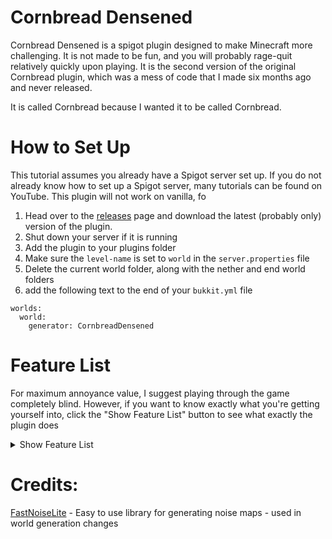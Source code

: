 # Cornbread Densened
Cornbread Densened is a spigot plugin designed to make Minecraft more challenging. It is not made to be fun, and you will probably rage-quit relatively quickly upon playing. It is the second version of the original Cornbread plugin, which was a mess of code that I made six months ago and never released.

It is called Cornbread because I wanted it to be called Cornbread.
# How to Set Up
This tutorial assumes you already have a Spigot server set up. If you do not already know how to set up a Spigot server, many tutorials can be found on YouTube. This plugin will not work on vanilla, fo
1. Head over to the [releases](https://github.com/Pm7-dev/Cornbread-Densened/releases/) page and download the latest (probably only) version of the plugin. 
2. Shut down your server if it is running
3. Add the plugin to your plugins folder
4. Make sure the `level-name` is set to `world` in the `server.properties` file
5. Delete the current world folder, along with the nether and end world folders
6. add the following text to the end of your `bukkit.yml` file
```
worlds:
  world:
    generator: CornbreadDensened
  ```
# Feature List
For maximum annoyance value, I suggest playing through the game completely blind. However, if you want to know exactly what you're getting yourself into, click the "Show Feature List" button to see what exactly the plugin does
<details>
  <summary>Show Feature List</summary>

- There is a custom world generator built specifically for this plugin's overworld dimension. It's hard to describe exactly what it does, but it certainly is interesting.
- Every time you respawn from a bed, there is a 1 in 25 chance that the bed goes up in flames
- Creeper explosions are much larger and cause fire
- All mobs spawn with Strength, Resistance, and Speed
- Chests and Barrels cannot be crafted
- Endermen are automatically aggravated at the nearest player
- All Endermites and Silverfish spawn with Fire Resistance, Strength II, and Resistance III
- Mobs that can spawn in the End include: Guardians, Vexes, Cave Spiders, Witches, Wither Skeletons, Strays, Silverfish, Phantoms, Vindicators, and Pillagers
- If you get set on fire there is no way to put yourself out
- Right-clicking a crafting table has a 1 in 15 chance to make the block explode
- Anvils will fall on every player in the overworld every once in a while
- Furnaces have a chance to be infested with bees
- Furnaces have a 1 in 32 chance to melt with each item that is smelted
- Witches and Ravagers can spawn in the Nether
- Having 29 unique items in your inventory will clear 12 of them
- Breaking leaves either spawns a Witch riding a Bat, or a Witch riding an angry Bee
- Knockback is reversed on non-player entities
- Every once in a while you will have to answer a binomial multiplication question
- An Endermite will spawn near players in the Nether every once in a while
- Phantoms can spawn in the Nether
- Two Endermites will spawn along with every normal mob in the Nether
- Breaking Netherrack turns the block into Deepslate before being broken, which can contain yet another Endermite
- You cannot place chest boats
- Crouching sets you on fire
- Wearing diamond armor will give you the Wither effect
- Trying to place a bed in the end will kill you
- Lava buckets are too hot to be picked up
- You cannot use your offhand
- Phantoms have Fire Resistance
- Your health must be between 14 and 15 in order to set your spawn
- Using a bed will set you on fire no matter what your health already is at
- Sprinting will give you a chance to trip and drop all of your items
- Standing still for a bit will make you die of being too boring
- In the world generation, end frames spawn Houses of Inadequacy. To get them, right click them and the item will drop. This will also spawn 12 silverfish.
- Pufferfish will drop near players every once in a while
- You can randomly get a ton of speed in the Nether
- Totems of Strays will spawn where you can only damage the top
- Entities that can randomly spawn around Overworld Players include: Blazes (will not drop rods), Ghasts, large Magma Cubes, large Phantoms, and Ravagers 
- Breaking a stone block can spawn: Bees, Cave Spiders, Silverfish, normal Spiders, Endermites, and small Magma Cubes
- Zombified Piglins are automatically angry at the nearest player
</details>

# Credits:
[FastNoiseLite](https://github.com/Auburn/FastNoiseLite) - Easy to use library for generating noise maps - used in world generation changes